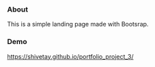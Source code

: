 ### About

This is a simple landing page made with Bootsrap.

### Demo

https://shivetay.github.io/portfolio_project_3/
